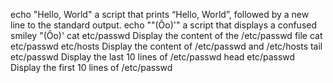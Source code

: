 echo "Hello, World" a script that prints “Hello, World”, followed by a new line to the standard output.
echo "\"(Ôo)'" a script that displays a confused smiley "(Ôo)'
cat etc/passwd Display the content of the /etc/passwd file
cat etc/passwd etc/hosts Display the content of /etc/passwd and /etc/hosts
tail etc/passwd Display the last 10 lines of /etc/passwd
head etc/passwd Display the first 10 lines of /etc/passwd
